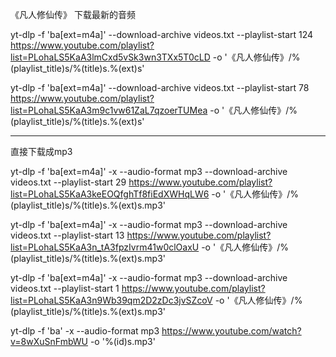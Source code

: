 


《凡人修仙传》 下载最新的音频

yt-dlp -f 'ba[ext=m4a]' --download-archive videos.txt  --playlist-start 124  https://www.youtube.com/playlist?list=PLohaLS5KaA3lmCxd5vSk3wn3TXx5T0cLD -o '《凡人修仙传》/%(playlist_title)s/%(title)s.%(ext)s'




yt-dlp -f 'ba[ext=m4a]' --download-archive videos.txt  --playlist-start 78  https://www.youtube.com/playlist?list=PLohaLS5KaA3m9c1vw61ZaL7qzoerTUMea -o '《凡人修仙传》/%(playlist_title)s/%(title)s.%(ext)s'

-----------------




直接下载成mp3



yt-dlp -f 'ba[ext=m4a]' -x --audio-format mp3 --download-archive videos.txt  --playlist-start 29  https://www.youtube.com/playlist?list=PLohaLS5KaA3keEOQfghTf8fiEdXWHqLW6 -o '《凡人修仙传》/%(playlist_title)s/%(title)s.%(ext)s.mp3'



yt-dlp -f 'ba[ext=m4a]' -x --audio-format mp3 --download-archive videos.txt  --playlist-start 13  https://www.youtube.com/playlist?list=PLohaLS5KaA3n_tA3fpzIvrm41w0clOaxU -o '《凡人修仙传》/%(playlist_title)s/%(title)s.%(ext)s.mp3'



yt-dlp -f 'ba[ext=m4a]' -x --audio-format mp3 --download-archive videos.txt  --playlist-start 1  https://www.youtube.com/playlist?list=PLohaLS5KaA3n9Wb39qm2D2zDc3jvSZcoV -o '《凡人修仙传》/%(playlist_title)s/%(title)s.%(ext)s.mp3'




yt-dlp -f 'ba' -x --audio-format mp3 https://www.youtube.com/watch?v=8wXuSnFmbWU -o '%(id)s.mp3'